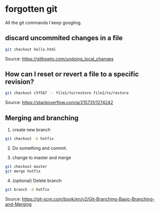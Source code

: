 # forgotten git

All the git commands I keep googling.


## discard uncommited changes in a file

```bash
git checkout hello.html
```
Source: https://githowto.com/undoing_local_changes


## How can I reset or revert a file to a specific revision?

```bash
git checkout c5f567 -- file1/to/restore file2/to/restore
```
Source: https://stackoverflow.com/a/215731/1274242

## Merging and branching

1. create new branch

```bash
git checkout -b hotfix
```

2. Do something and commit.

3. change to master and merge

```bash
git checkout master
git merge hotfix
```

4. (optional) Delete branch

```bash
git branch -d hotfix
```

Source: https://git-scm.com/book/en/v2/Git-Branching-Basic-Branching-and-Merging
